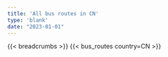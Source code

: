 ```yaml
---
title: 'All bus routes in CN'
type: 'blank'
date: "2023-01-01"
---
```


{{< breadcrumbs >}}
{{< bus_routes country=CN >}}
